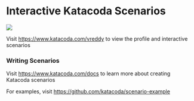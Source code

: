 # Interactive Katacoda Scenarios

[![](http://shields.katacoda.com/katacoda/vreddy/count.svg)](https://www.katacoda.com/vreddy "Get your profile on Katacoda.com")

Visit https://www.katacoda.com/vreddy to view the profile and interactive scenarios

### Writing Scenarios
Visit https://www.katacoda.com/docs to learn more about creating Katacoda scenarios

For examples, visit https://github.com/katacoda/scenario-example
